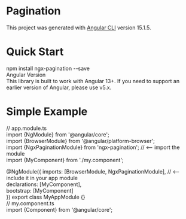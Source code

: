 # Pagination

This project was generated with [Angular CLI](https://github.com/angular/angular-cli) version 15.1.5.

# Quick Start
npm install ngx-pagination --save<br>
Angular Version<br>
This library is built to work with Angular 13+. If you need to support an earlier version of Angular, please use v5.x.<br>

# Simple Example<br>
// app.module.ts<br>
import {NgModule} from '@angular/core';<br>
import {BrowserModule} from '@angular/platform-browser';<br>
import {NgxPaginationModule} from 'ngx-pagination'; // <-- import the module<br>
import {MyComponent} from './my.component';<br>

@NgModule({
    imports: [BrowserModule, NgxPaginationModule], // <-- include it in your app module<br>
    declarations: [MyComponent],<br>
    bootstrap: [MyComponent]<br>
})
export class MyAppModule {}<br>
// my.component.ts<br>
import {Component} from '@angular/core';<br>


